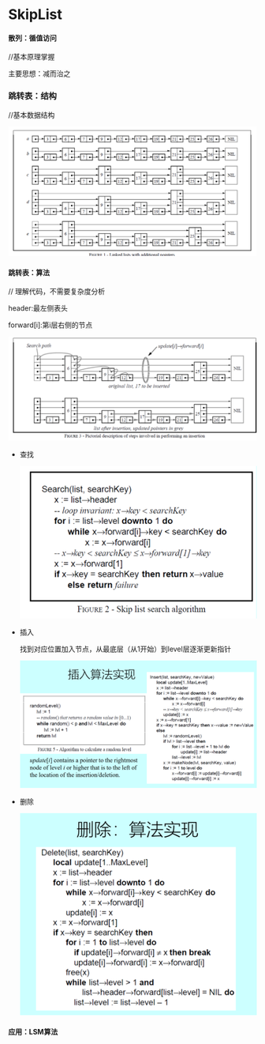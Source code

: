 # SkipList

#### 散列：循值访问

//基本原理掌握

主要思想：减而治之

### 跳转表：结构

 //基本数据结构

![跳转表结构](../Pictures/01-01.png)

#### 跳转表：算法

 // 理解代码，不需要复杂度分析

header:最左侧表头

forward[i]:第i层右侧的节点

![查找](../Pictures/01-02.png)

- 查找
  
  ![](../Pictures/01-03.png)

- 插入
  
  找到对应位置加入节点，从最底层（从1开始）到level层逐渐更新指针
  
  ![跳表插入](../Pictures/01-04.png)

- 删除
  
  ![删除](../Pictures/01-05.png)

#### 应用：LSM算法
